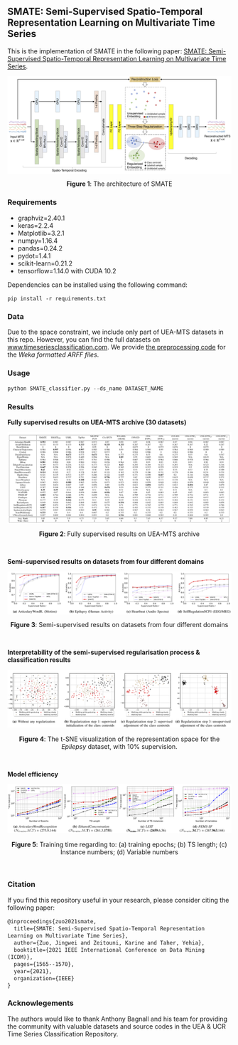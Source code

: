 ## SMATE: Semi-Supervised Spatio-Temporal Representation Learning on Multivariate Time Series
This is the implementation of SMATE in the following paper: [SMATE: Semi-Supervised Spatio-Temporal Representation Learning on Multivariate Time Series](https://arxiv.org/pdf/2110.00578.pdf).

<img src="./figures/ModelStructure.png" alt="The architecture of SMATE" style="zoom:90%" align="middle"/>

<p align="center"><b>Figure 1</b>: The architecture of SMATE</p>


### Requirements

- graphviz=2.40.1
- keras=2.2.4
- Matplotlib=3.2.1
- numpy=1.16.4
- pandas=0.24.2
- pydot=1.4.1
- scikit-learn=0.21.2
- tensorflow=1.14.0 with CUDA 10.2

Dependencies can be installed using the following command:

```
pip install -r requirements.txt
```

### Data

Due to the space constraint, we include only part of UEA-MTS datasets in this repo. However, you can find the full datasets on www.timeseriesclassification.com. We provide [the preprocessing code](./Datasets/MTS-UEA/Preprocessing_MTS_UEA.ipynb) for the *Weka formatted ARFF files*.

### Usage

```python
python SMATE_classifier.py --ds_name DATASET_NAME
```

### Results

<b>Fully supervised results on UEA-MTS archive (30 datasets)</b>

<img src="./figures/supervisedResults.png" alt="Supervised Results" style="zoom:100%" align="middle"/>

<p align="center"><b>Figure 2</b>: Fully supervised results on UEA-MTS archive</p>

<br>

<b>Semi-supervised results on datasets from four different domains</b>

<img src="./figures/SSL_results.png" alt="Semi-supervised Results" style="zoom:100%" align="middle"/>

<p align="center"><b>Figure 3</b>: Semi-supervised results on datasets from four different domains</p>

<br>

<b>Interpretability of the semi-supervised regularisation process & classification results</b>

<img src="./figures/HiddenRepresentation.png" alt="Hidden Representation Space" style="zoom:200%" slign= "middle"/>

<p align="center"><b>Figure 4</b>: The t-SNE visualization of the representation space for the <i>Epilepsy</i> dataset, with 10% supervision.</p>

<br>

<b>Model efficiency </b>

<img src="./figures/Efficiency.png" alt="Model Efficiency" style="zoom:200%;" slign= "middle"/>

<p align="center"><b>Figure 5</b>: Training time regarding to: (a) training epochs; (b) TS length; (c) Instance numbers; (d) Variable numbers </p>

<br>

### Citation

If you find this repository useful in your research, please consider citing the following paper:

```script
@inproceedings{zuo2021smate,
  title={SMATE: Semi-Supervised Spatio-Temporal Representation Learning on Multivariate Time Series},
  author={Zuo, Jingwei and Zeitouni, Karine and Taher, Yehia},
  booktitle={2021 IEEE International Conference on Data Mining (ICDM)},
  pages={1565--1570},
  year={2021},
  organization={IEEE}
}
```



### Acknowlegements

The authors would like to thank Anthony Bagnall and his team for providing the community with valuable datasets and source codes in the UEA & UCR Time Series Classification Repository.

